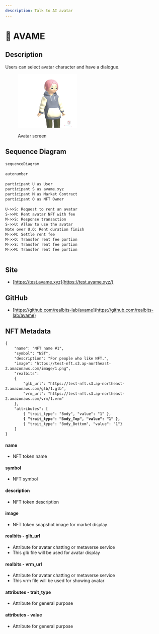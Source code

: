 ```yaml
---
description: Talk to AI avatar
---
```


# 🏈 AVAME

## **Description**

Users can select avatar character and have a dialogue.

<figure><img src="../.gitbook/assets/image (2).png" alt="" width="188"><figcaption><p>Avatar screen</p></figcaption></figure>

## **Sequence Diagram**

```mermaid
sequenceDiagram

autonumber

participant U as User
participant S as avame.xyz
participant M as Market Contract
participant O as NFT Owner

U->>S: Request to rent an avatar
S->>M: Rent avatar NFT with fee
M->>S: Response transaction
S->>U: Allow to use the avatar
Note over U,O: Rent duration finish
M->>M: Settle rent fee
M->>O: Transfer rent fee portion
M->>S: Transfer rent fee portion
M->>M: Transfer rent fee portion


```

## **Site**

* [https://test.avame.xyz](https://test.avame.xyz/)

## **GitHub**

* [https://github.com/realbits-lab/avame](https://github.com/realbits-lab/avame)

## NFT Metadata

<pre class="language-json"><code class="lang-json">{ 
    "name": "NFT name #1",
    "symbol": "NST",
    "description": "For people who like NFT.",
    "image": "https://test-nft.s3.ap-northeast-2.amazonaws.com/image/1.png",
    "realbits":
    {
        "glb_url": "https://test-nft.s3.ap-northeast-2.amazonaws.com/glb/1.glb",
        "vrm_url": "https://test-nft.s3.ap-northeast-2.amazonaws.com/vrm/1.vrm"
    },
    "attributes": [
        { "trait_type": "Body", "value": "1" },
<strong>        { "trait_type": "Body_Top", "value": "1" },
</strong>        { "trait_type": "Body_Bottom", "value": "1"}
    ]
}
</code></pre>

#### name

* NFT token name

#### symbol

* NFT symbol

#### description

* NFT token description

#### image

* NFT token snapshot image for market display

#### realbits - glb\_url

* Attribute for avatar chatting or metaverse service
* This glb file will be used for avatar display

#### realbits - vrm\_url

* Attribute for avatar chatting or metaverse service
* This vrm file will be used for showing avatar

#### attributes - trait\_type

* Attribute for general purpose

#### attributes - value

* Attribute for general purpose
